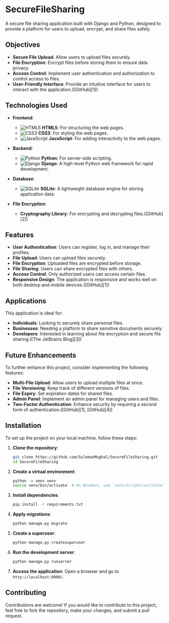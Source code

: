 # SecureFileSharing

A secure file sharing application built with Django and Python, designed to provide a platform for users to upload, encrypt, and share files safely.

## Objectives

* **Secure File Upload**: Allow users to upload files securely.
* **File Encryption**: Encrypt files before storing them to ensure data privacy.
* **Access Control**: Implement user authentication and authorization to control access to files.
* **User-Friendly Interface**: Provide an intuitive interface for users to interact with the application.([GitHub][1])

## Technologies Used

* **Frontend**:

  * ![HTML5](https://img.shields.io/badge/HTML5-E34F26?logo=html5\&logoColor=white) **HTML5**: For structuring the web pages.
  * ![CSS3](https://img.shields.io/badge/CSS3-1572B6?logo=css3\&logoColor=white) **CSS3**: For styling the web pages.
  * ![JavaScript](https://img.shields.io/badge/JavaScript-F7DF1E?logo=javascript\&logoColor=black) **JavaScript**: For adding interactivity to the web pages.

* **Backend**:

  * ![Python](https://img.shields.io/badge/Python-3776AB?logo=python\&logoColor=white) **Python**: For server-side scripting.
  * ![Django](https://img.shields.io/badge/Django-092D1F?logo=django\&logoColor=white) **Django**: A high-level Python web framework for rapid development.

* **Database**:

  * ![SQLite](https://img.shields.io/badge/SQLite-003B57?logo=sqlite\&logoColor=white) **SQLite**: A lightweight database engine for storing application data.

* **File Encryption**:

  * **Cryptography Library**: For encrypting and decrypting files.([GitHub][2])

## Features

* **User Authentication**: Users can register, log in, and manage their profiles.
* **File Upload**: Users can upload files securely.
* **File Encryption**: Uploaded files are encrypted before storage.
* **File Sharing**: Users can share encrypted files with others.
* **Access Control**: Only authorized users can access certain files.
* **Responsive Design**: The application is responsive and works well on both desktop and mobile devices.([GitHub][1])

## Applications

This application is ideal for:

* **Individuals**: Looking to securely share personal files.
* **Businesses**: Needing a platform to share sensitive documents securely.
* **Developers**: Interested in learning about file encryption and secure file sharing.([The JetBrains Blog][3])

## Future Enhancements

To further enhance this project, consider implementing the following features:

* **Multi-File Upload**: Allow users to upload multiple files at once.
* **File Versioning**: Keep track of different versions of files.
* **File Expiry**: Set expiration dates for shared files.
* **Admin Panel**: Implement an admin panel for managing users and files.
* **Two-Factor Authentication**: Enhance security by requiring a second form of authentication.([GitHub][1], [GitHub][4])

## Installation

To set up the project on your local machine, follow these steps:

1. **Clone the repository**:

   ```bash
   git clone https://github.com/SulemanMughal/SecureFileSharing.git
   cd SecureFileSharing
   ```

2. **Create a virtual environment**:

   ```bash
   python -m venv venv
   source venv/bin/activate  # On Windows, use `venv\Scripts\activate`
   ```

3. **Install dependencies**:

   ```bash
   pip install -r requirements.txt
   ```

4. **Apply migrations**:

   ```bash
   python manage.py migrate
   ```

5. **Create a superuser**:

   ```bash
   python manage.py createsuperuser
   ```

6. **Run the development server**:

   ```bash
   python manage.py runserver
   ```

7. **Access the application**:
   Open a browser and go to `http://localhost:8000/`.

## Contributing

Contributions are welcome! If you would like to contribute to this project, feel free to fork the repository, make your changes, and submit a pull request.
